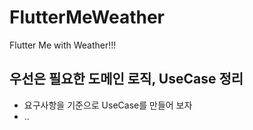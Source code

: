 # FlutterMeWeather

Flutter Me with Weather!!!

## 우선은 필요한 도메인 로직, UseCase 정리

- 요구사항을 기준으로 UseCase를 만들어 보자
- ..
